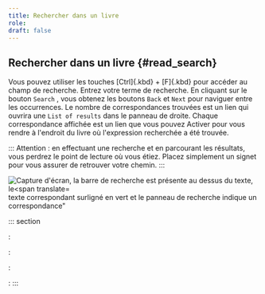```yaml
---
title: Rechercher dans un livre
role: 
draft: false
---
```


## Rechercher dans un livre {#read_search}

Vous pouvez utiliser les touches [Ctrl]{.kbd} + [F]{.kbd} pour accéder au champ de recherche. Entrez votre terme de recherche. En cliquant sur le bouton `Search` , vous obtenez les boutons `Back` et `Next` pour naviguer entre les occurrences. Le nombre de correspondances trouvées est un lien qui ouvrira une `List of results` dans le panneau de droite. Chaque correspondance affichée est un lien que vous pouvez Activer pour vous rendre à l'endroit du livre où l'expression recherchée a été trouvée.

::: Attention : en effectuant une recherche et en parcourant les résultats, vous perdrez le point de lecture où vous étiez. Placez simplement un signet pour vous assurer de retrouver votre chemin. :::

<img src="../../resources/images/local-fr/thorium-search-navpanel.png" alt="Capture d'écran, la barre de recherche est présente au dessus du texte, le&lt;span translate=" /> texte correspondant surligné en vert et le panneau de recherche indique un<br/>correspondance" 

::: section

:

:

:

:
 :::
